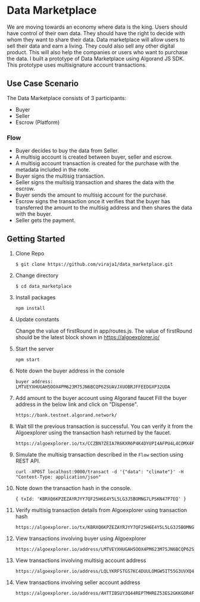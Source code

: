 # Data Marketplace 

We are moving towards an economy where data is the king. Users should have control of their own data. They should have the right to decide with whom they want to share their data. Data marketplace will allow users to sell their data and earn a living. They could also sell any other digital product. This will also help the companies or users who want to purchase the data. I built a prototype of Data Marketplace using Algorand JS SDK. This prototype uses multisignature account transactions.


## Use Case Scenario
The Data Marketplace consists of 3 participants:

* Buyer
* Seller
* Escrow (Platform)

### Flow
* Buyer decides to buy the data from Seller.
* A multisig account is created between buyer, seller and escrow.
* A multisig account transaction is created for the purchase with the metadata included in the note.
* Buyer signs the multisig transaction.
* Seller signs the multisig transaction and shares the data with the escrow.
* Buyer sends the amount to multisig account for the purchase.
* Escrow signs the transaction once it verifies that the buyer has transferred the amount to the multisig address and then shares the data with the buyer.
* Seller gets the payment.

## Getting Started

1. Clone Repo

    ```
    $ git clone https://github.com/viraja1/data_marketplace.git
    ```

2. Change directory

    ```
    $ cd data_marketplace
    ```

3. Install packages

    ```
    npm install
    ```
    
4. Update constants

   Change the value of firstRound in app/routes.js.
   The value of firstRound should be the latest block shown in https://algoexplorer.io/

5. Start the server

    ```
    npm start
    ```
    
6. Note down the buyer address in the console

    ```
    buyer address: LMTVEYXHUGAH5OOX4PM623M75JN6BCQP62SUAVJXUOBRJFFEEDGXP32UDA
    ```
    
7. Add amount to the buyer account using Algorand faucet
    Fill the buyer address in the below link and click on "Dispense".
    ```
    https://bank.testnet.algorand.network/
    ```

8.  Wait till the previous transaction is successful. You can verify it from the Algoexplorer using the transaction hash returned by the faucet.  
    ```
    https://algoexplorer.io/tx/CCZBN7ZEIA7R6KXR6P4K4DYUPI4AFPU4L4COMX4F5RZRDPVBWUZA
    ```
    
9. Simulate the multisig transaction described in the `Flow` section using REST API.

    ```
    curl -XPOST localhost:9000/transact -d '{"data": "climate"}' -H "Content-Type: application/json"
    ```
    
10. Note down the transaction hash in the console.
    ```
    { txId: 'KBRXQ6KPZEZAYRJYY7QF25H6E4Y5L5LG3J5BOMNG7LPSKN47P7EQ' }
    ```
   
11. Verify multisig transaction details from Algoexplorer using transaction hash
    ```
    https://algoexplorer.io/tx/KBRXQ6KPZEZAYRJYY7QF25H6E4Y5L5LG3J5BOMNG7LPSKN47P7EQ
    ```

12. View transactions involving buyer using Algoexplorer
    ```
    https://algoexplorer.io/address/LMTVEYXHUGAH5OOX4PM623M75JN6BCQP62SUAVJXUOBRJFFEEDGXP32UDA
    ```
    
13. View transactions involving multisig account address
    ```
    https://algoexplorer.io/address/LQLYKRFSTGS7KC4DUULOMGW5IT55G3UVXQ4MGQ4ONO6YXKNWCWNMZ43SXE
    ```
     
14. View transactions involving seller account address
    ```
    https://algoexplorer.io/address/AHTTIBSUY3Q44REPTMHREZ53ES2GKKGOR4F4YKXCYOH3DHYJR34WSL2SMY
    ```